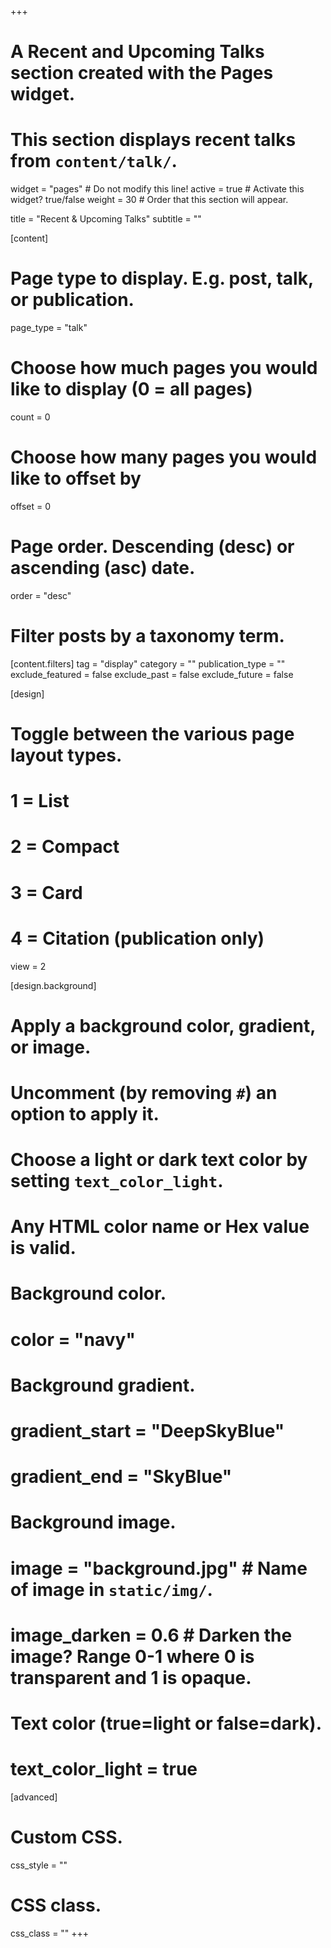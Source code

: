 +++
# A Recent and Upcoming Talks section created with the Pages widget.
# This section displays recent talks from `content/talk/`.

widget = "pages"  # Do not modify this line!
active = true  # Activate this widget? true/false
weight = 30  # Order that this section will appear.

title = "Recent & Upcoming Talks"
subtitle = ""

[content]
  # Page type to display. E.g. post, talk, or publication.
  page_type = "talk"
  
  # Choose how much pages you would like to display (0 = all pages)
  count = 0
  
  # Choose how many pages you would like to offset by
  offset = 0

  # Page order. Descending (desc) or ascending (asc) date.
  order = "desc"

  # Filter posts by a taxonomy term.
  [content.filters]
    tag = "display"
    category = ""
    publication_type = ""
    exclude_featured = false
    exclude_past = false
    exclude_future = false
    
[design]
  # Toggle between the various page layout types.
  #   1 = List
  #   2 = Compact
  #   3 = Card
  #   4 = Citation (publication only)
  view = 2
  
[design.background]
  # Apply a background color, gradient, or image.
  #   Uncomment (by removing `#`) an option to apply it.
  #   Choose a light or dark text color by setting `text_color_light`.
  #   Any HTML color name or Hex value is valid.

  # Background color.
  # color = "navy"
  
  # Background gradient.
  # gradient_start = "DeepSkyBlue"
  # gradient_end = "SkyBlue"
  
  # Background image.
  # image = "background.jpg"  # Name of image in `static/img/`.
  # image_darken = 0.6  # Darken the image? Range 0-1 where 0 is transparent and 1 is opaque.

  # Text color (true=light or false=dark).
  # text_color_light = true  
  
[advanced]
 # Custom CSS. 
 css_style = ""
 
 # CSS class.
 css_class = ""
+++

